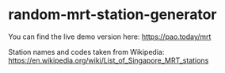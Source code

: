 # random-mrt-station-generator
You can find the live demo version here: https://pao.today/mrt

Station names and codes taken from Wikipedia: https://en.wikipedia.org/wiki/List_of_Singapore_MRT_stations
